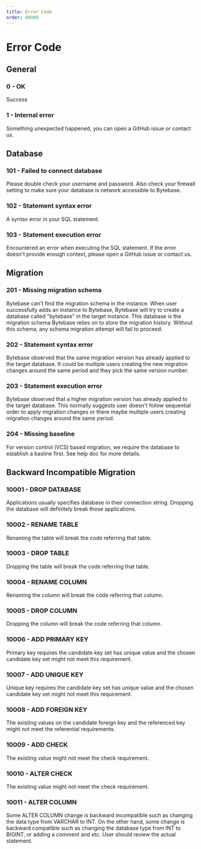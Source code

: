 ```yaml
---
title: Error Code
order: 80000
---
```


# Error Code

## General

### 0 - OK

Success

### 1 - Internal error

Something unexpected happened, you can open a GitHub issue or contact us.

## Database

### 101 - Failed to connect database

Please double check your username and password. Also check your firewall setting to make sure your database is network accessible to Bytebase.

### 102 - Statement syntax error

A syntax error in your SQL statement.

### 103 - Statement execution error

Encountered an error when executing the SQL statement. If the error doesn't provide enough context, please open a GitHub issue or contact us.

## Migration

### 201 - Missing migration schema

Bytebase can't find the migration schema in the instance. When user successfully adds an instance to Bytebase, Bytebase will try to create a database called "bytebase" in the target instance. This database is the migration schema Bytebase relies on to store the migration history. Without this schema, any schema migration attempt will fail to proceed.

### 202 - Statement syntax error

Bytebase observed that the same migration version has already applied to the target database. It could be multiple users creating the new migration changes around the same period and they pick the same version number.

### 203 - Statement execution error

Bytebase observed that a higher migration version has already applied to the target database. This normally suggests user doesn't follow sequential order to apply migration changes or there maybe multiple users creating migration changes around the same period.

### 204 - Missing baseline

For version control (VCS) based migration, we require the database to establish a basline first. See help doc for more details.

## Backward Incompatible Migration

### 10001 - DROP DATABASE

Applications usually specifies database in their connection string. Dropping the database will definitely break those applications.

### 10002 - RENAME TABLE

Renaming the table will break the code referring that table.

### 10003 - DROP TABLE

Dropping the table will break the code referring that table.

### 10004 - RENAME COLUMN

Renaming the column will break the code referring that column.

### 10005 - DROP COLUMN

Dropping the column will break the code referring that column.

### 10006 - ADD PRIMARY KEY

Primary key requires the candidate key set has unique value and the chosen candidate key set might not meet this requirement.

### 10007 - ADD UNIQUE KEY

Unique key requires the candidate key set has unique value and the chosen candidate key set might not meet this requirement.

### 10008 - ADD FOREIGN KEY

The existing values on the candidate foreign key and the referenced key might not meet the referential requirements.

### 10009 - ADD CHECK

The existing value might not meet the check requirement.

### 10010 - ALTER CHECK

The existing value might not meet the check requirement.

### 10011 - ALTER COLUMN

Some ALTER COLUMN change is backward incompatible such as changing the data type from VARCHAR to INT. On the other hand, some change is backward compatible such as changing the database type from INT to BIGINT, or adding a comment and etc. User should review the actual statement.
